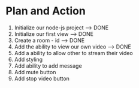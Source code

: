 # Plan and Action 
1) Initialize our node-js project --> DONE 
2) Initialize our first view  --> DONE 
3) Create a room - id  --> DONE 
4) Add the ability to view our own video --> DONE 
5) Add a ability to allow other to stream their video 
6) Add styling 
7) Add ability to add message 
8) Add mute button 
9) Add stop video button 
